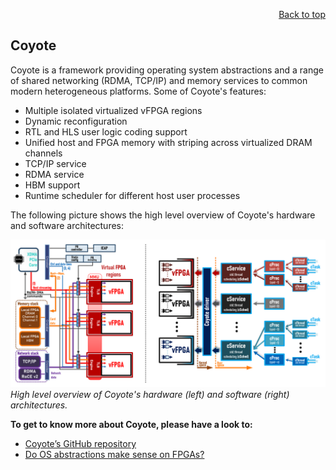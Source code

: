 <div id="readme" class="Box-body readme blob js-code-block-container">
<article class="markdown-body entry-content p-3 p-md-6" itemprop="text">
<p align="right">
<a href="https://github.com/fpgasystems/hacc-platform#--hardware-acceleration-platform">Back to top</a>
</p>

## Coyote

Coyote is a framework providing operating system abstractions and a range of shared networking (RDMA, TCP/IP) and memory services to common modern heterogeneous platforms. Some of Coyote's features:

* Multiple isolated virtualized vFPGA regions
* Dynamic reconfiguration
* RTL and HLS user logic coding support
* Unified host and FPGA memory with striping across virtualized DRAM channels
* TCP/IP service
* RDMA service
* HBM support
* Runtime scheduler for different host user processes

The following picture shows the high level overview of Coyote's hardware and software architectures:

![High level overview of Coyote's hardware (left) and software (right) architectures.](./imgs/coyote.png "High level overview of Coyote's hardware (left) and software (right) architectures.")
*High level overview of Coyote's hardware (left) and software (right) architectures.*

**To get to know more about Coyote, please have a look to:**

* [Coyote’s GitHub repository](https://github.com/fpgasystems/coyote)
* [Do OS abstractions make sense on FPGAs?](https://www.usenix.org/conference/osdi20/presentation/roscoe)
